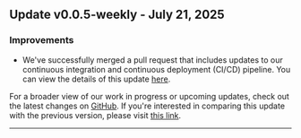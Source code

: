 ## Update v0.0.5-weekly - July 21, 2025

### Improvements
- We've successfully merged a pull request that includes updates to our continuous integration and continuous deployment (CI/CD) pipeline. You can view the details of this update [here](https://github.com/getjavelin/javelin-iac/issues/39).

For a broader view of our work in progress or upcoming updates, check out the latest changes on [GitHub](https://github.com/getjavelin/javelin-iac/compare/v0.0.5-weekly...HEAD). If you're interested in comparing this update with the previous version, please visit [this link](https://github.com/getjavelin/javelin-iac/compare/v0.0.4-weekly...v0.0.5-weekly).

---

